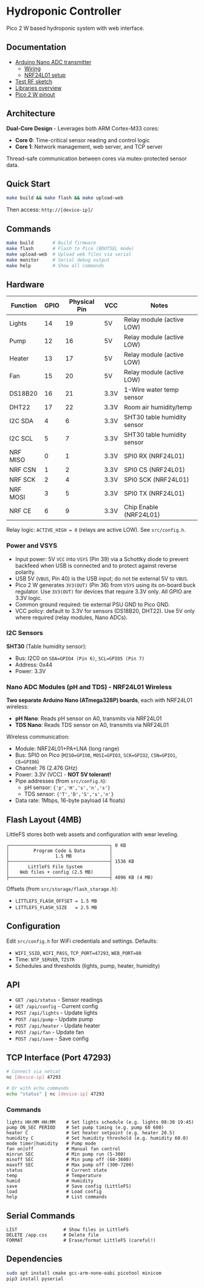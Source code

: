 # Hydroponic Controller

Pico 2 W based hydroponic system with web interface.

## Documentation

- [Arduino Nano ADC transmitter](arduino_nano_adc/README.md)
  - [Wiring](arduino_nano_adc/WIRING.md)
  - [NRF24L01 setup](arduino_nano_adc/NRF24L01_SETUP.md)
- [Test RF sketch](arduino_test_rf/README.md)
- [Libraries overview](lib/README.md)
- [Pico 2 W pinout](pico2w_pinout.txt)

## Architecture

**Dual-Core Design** - Leverages both ARM Cortex-M33 cores:
- **Core 0**: Time-critical sensor reading and control logic
- **Core 1**: Network management, web server, and TCP server

Thread-safe communication between cores via mutex-protected sensor data.

## Quick Start

```bash
make build && make flash && make upload-web
```

Then access: `http://[device-ip]/`

## Commands

```bash
make build       # Build firmware
make flash       # Flash to Pico (BOOTSEL mode)
make upload-web  # Upload web files via serial
make monitor     # Serial debug output
make help        # Show all commands
```

## Hardware

| Function | GPIO | Physical Pin | VCC    | Notes |
|----------|------|--------------|--------|-------|
| Lights   | 14   | 19           | 5V     | Relay module (active LOW)
| Pump     | 12   | 16           | 5V     | Relay module (active LOW)
| Heater   | 13   | 17           | 5V     | Relay module (active LOW)
| Fan      | 15   | 20           | 5V     | Relay module (active LOW)
| DS18B20  | 16   | 21           | 3.3V   | 1-Wire water temp sensor
| DHT22    | 17   | 22           | 3.3V   | Room air humidity/temp
| I2C SDA  | 4    | 6            | 3.3V   | SHT30 table humidity sensor
| I2C SCL  | 5    | 7            | 3.3V   | SHT30 table humidity sensor
| NRF MISO | 0    | 1            | 3.3V   | SPI0 RX (NRF24L01)
| NRF CSN  | 1    | 2            | 3.3V   | SPI0 CS (NRF24L01)
| NRF SCK  | 2    | 4            | 3.3V   | SPI0 SCK (NRF24L01)
| NRF MOSI | 3    | 5            | 3.3V   | SPI0 TX (NRF24L01)
| NRF CE   | 6    | 9            | 3.3V   | Chip Enable (NRF24L01)

Relay logic: `ACTIVE_HIGH = 0` (relays are active LOW). See `src/config.h`.

### Power and VSYS

- Input power: 5V `VCC` into `VSYS` (Pin 39) via a Schottky diode to prevent backfeed when USB is connected and to protect against reverse polarity.
- USB 5V (`VBUS`, Pin 40) is the USB input; do not tie external 5V to `VBUS`.
- Pico 2 W generates `3V3(OUT)` (Pin 36) from `VSYS` using its on-board buck regulator. Use `3V3(OUT)` for devices that require 3.3V only. All GPIO are 3.3V logic.
- Common ground required: tie external PSU GND to Pico GND.
- VCC policy: default to 3.3V for sensors (DS18B20, DHT22). Use 5V only where required (relay modules, Nano ADCs).

### I2C Sensors

**SHT30** (Table humidity sensor):
- Bus: I2C0 on `SDA=GPIO4 (Pin 6)`, `SCL=GPIO5 (Pin 7)`
- Address: 0x44
- Power: 3.3V

### Nano ADC Modules (pH and TDS) - NRF24L01 Wireless

**Two separate Arduino Nano (ATmega328P) boards**, each with NRF24L01 wireless:
- **pH Nano**: Reads pH sensor on A0, transmits via NRF24L01
- **TDS Nano**: Reads TDS sensor on A0, transmits via NRF24L01

Wireless communication:
- Module: NRF24L01+PA+LNA (long range)
- Bus: SPI0 on Pico (`MISO=GPIO0`, `MOSI=GPIO3`, `SCK=GPIO2`, `CSN=GPIO1`, `CE=GPIO6`)
- Channel: 76 (2.476 GHz)
- Power: 3.3V (VCC) - **NOT 5V tolerant!**
- Pipe addresses (from `src/config.h`):
  - pH sensor: `{'p','H','s','n','s'}`
  - TDS sensor: `{'T','D','S','s','n'}`
- Data rate: 1Mbps, 16-byte payload (4 floats)

## Flash Layout (4MB)

LittleFS stores both web assets and configuration with wear leveling.

```
┌─────────────────────────────────────┐ 0 KB
│         Program Code & Data         │
│                 1.5 MB              │
├─────────────────────────────────────┤ 1536 KB
│       LittleFS File System          │
│    Web files + config (2.5 MB)      │
├─────────────────────────────────────┤ 4096 KB (4 MB)
```

Offsets (from `src/storage/flash_storage.h`):
- `LITTLEFS_FLASH_OFFSET = 1.5 MB`
- `LITTLEFS_FLASH_SIZE   = 2.5 MB`

## Configuration

Edit `src/config.h` for WiFi credentials and settings. Defaults:
- `WIFI_SSID`, `WIFI_PASS`, `TCP_PORT=47293`, `WEB_PORT=80`
- Time: `NTP_SERVER`, `TZSTR`
- Schedules and thresholds (lights, pump, heater, humidity)

## API

- `GET /api/status` - Sensor readings
- `GET /api/config` - Current config
- `POST /api/lights` - Update lights
- `POST /api/pump` - Update pump
- `POST /api/heater` - Update heater
- `POST /api/fan` - Update fan
- `POST /api/save` - Save config

## TCP Interface (Port 47293)

```bash
# Connect via netcat
nc [device-ip] 47293

# Or with echo commands
echo "status" | nc [device-ip] 47293
```

### Commands

```
lights HH:MM HH:MM    # Set lights schedule (e.g. lights 08:30 19:45)
pump ON_SEC PERIOD    # Set pump timing (e.g. pump 60 600)
heater C              # Set heater setpoint (e.g. heater 20.5)
humidity C            # Set humidity threshold (e.g. humidity 60.0)
mode timer|humidity   # Pump mode
fan on|off            # Manual fan control
minrun SEC            # Min pump run (5-300)
minoff SEC            # Min pump off (60-3600)
maxoff SEC            # Max pump off (300-7200)
status                # Current state
temp                  # Temperature
humid                 # Humidity
save                  # Save config (LittleFS)
load                  # Load config
help                  # List commands
```

## Serial Commands

```
LIST                 # Show files in LittleFS
DELETE /app.css      # Delete file
FORMAT               # Erase/format LittleFS (careful!)
```

## Dependencies

```bash
sudo apt install cmake gcc-arm-none-eabi picotool minicom
pip3 install pyserial
```